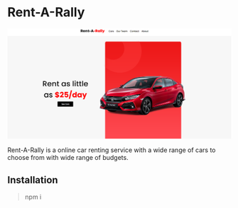 # Rent-A-Rally

![alt text](./src/images/coverthumb.PNG)

Rent-A-Rally is a online car renting service with a wide range of cars to choose from with wide range of budgets.

## Installation

> npm i

